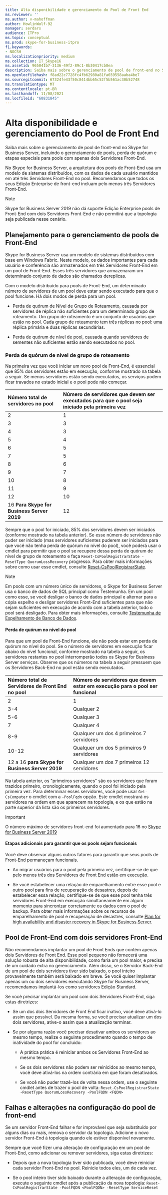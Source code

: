```yaml
---
title: Alta disponibilidade e gerenciamento do Pool de Front End
ms.reviewer: ''
ms.author: v-mahoffman
author: HowlinWolf-92
manager: serdars
audience: ITPro
ms.topic: conceptual
ms.prod: skype-for-business-itpro
f1.keywords:
- NOCSH
ms.localizationpriority: medium
ms.collection: IT_Skype16
ms.assetid: 965041b7-3136-49f2-89c1-8b30417cb8ea
description: Saiba mais sobre o gerenciamento de pool de front-end no Skype for Business Server, incluindo o gerenciamento de pools, perda de quórum e etapas especiais para pools com apenas dois Servidores Front-End.
ms.openlocfilehash: f8ad22c7728fc4fb62980a81fa659558aaba4be7
ms.sourcegitcommit: 67324fe43f50c8414bb65c52f5b561ac30b52748
ms.translationtype: MT
ms.contentlocale: pt-BR
ms.lasthandoff: 11/08/2021
ms.locfileid: "60831845"
---
```

# <a name="front-end-pool-high-availability-and-management"></a>Alta disponibilidade e gerenciamento do Pool de Front End
 
Saiba mais sobre o gerenciamento de pool de front-end no Skype for Business Server, incluindo o gerenciamento de pools, perda de quórum e etapas especiais para pools com apenas dois Servidores Front-End.
  
No Skype for Business Server, a arquitetura dos pools de Front-End usa um modelo de sistemas distribuídos, com os dados de cada usuário mantidos em até três Servidores Front-End no pool. Recomendamos que todos os seus Edição Enterprise de front-end incluam pelo menos três Servidores Front-End.

> [!NOTE]
> Skype for Business Server 2019 não dá suporte Edição Enterprise pools de Front-End com dois Servidores Front-End e não permitirá que a topologia seja publicada nesse cenário.
  
## <a name="planning-for-the-management-of-front-end-pools"></a>Planejamento para o gerenciamento de pools de Front-End

 Skype for Business Server usa um modelo de sistemas distribuídos com base em Windows Fabric. Neste modelo, os dados importantes para cada usuário e conferência são armazenados em três Servidores Front-End em um pool de Front-End. Esses três servidores que armazenaram um determinado conjunto de dados são chamados dereplicas.
  
Com o modelo distribuído para pools de Front-End, um determinado número de servidores de um pool deve estar sendo executado para que o pool funcione. Há dois modos de perda para um pool.
  
- Perda de quórum de Nível de Grupo de Roteamento, causada por servidores de réplica não suficientes para um determinado grupo de roteamento. Um grupo de roteamento é um conjunto de usuários que estão no pool. Cada grupo de roteamento tem três réplicas no pool: uma réplica primária e duas réplicas secundárias.
    
- Perda de quórum de nível de pool, causada quando servidores de sementes não suficientes estão sendo executados no pool. 
    
### <a name="routing-group-level-quorum-loss"></a>Perda de quórum de nível de grupo de roteamento

Na primeira vez que você iniciar um novo pool de Front-End, é essencial que 85% dos servidores estão em execução, conforme mostrado na tabela a seguir. Se menos servidores estão sendo executados, os serviços podem ficar travados no estado inicial e o pool pode não começar.
  
|Número total de servidores no pool  <br/> |Número de servidores que devem ser executados para que o pool seja iniciado pela primeira vez  <br/> |
|:-----|:-----|
|2  <br/> |1  <br/> |
|3  <br/> |3  <br/> |
|4  <br/> |3  <br/> |
|5  <br/> |4  <br/> |
|6   <br/> |5  <br/> |
|7   <br/> |5  <br/> |
|8   <br/> |6   <br/> |
|9   <br/> |7   <br/> |
|10   <br/> |8   <br/> |
|11  <br/> |9   <br/> |
|12   <br/> |10   <br/> |
|16 **Para Skype for Business Server 2019** <br/> |12   <br/> |


   
Sempre que o pool for iniciado, 85% dos servidores devem ser iniciados (conforme mostrado na tabela anterior). Se esse número de servidores não puder ser iniciado (mas servidores suficientes puderem ser iniciados para que você não tenha perda de quórum no nível do pool), você poderá usar o cmdlet para permitir que o pool se recupere dessa perda de quórum de nível de grupo de roteamento e faça  `Reset-CsPoolRegistrarState -ResetType QuorumLossRecovery` progresso. Para obter mais informações sobre como usar esse cmdlet, consulte [Reset-CsPoolRegistrarState](/powershell/module/skype/reset-cspoolregistrarstate?view=skype-ps). 
  
> [!NOTE]
> Em pools com um número único de servidores, o Skype for Business Server usa o banco de dados de SQL principal como Testemunha. Em um pool como esse, se você desligar o banco de dados principal e alternar para a cópia espelho e desligar servidores Front-End suficientes para que não sejam suficientes em execução de acordo com a tabela anterior, todo o pool será desligado. Para obter mais informações, consulte [Testemunha de Espelhamento de Banco de Dados](/sql/database-engine/database-mirroring/database-mirroring-witness). 
  
#### <a name="pool-level-quorum-loss"></a>Perda de quórum no nível do pool

Para que um pool de Front-End funcione, ele não pode estar em perda de quórum no nível do pool. Se o número de servidores em execução ficar abaixo do nível funcional, conforme mostrado na tabela a seguir, os servidores restantes no pool interromperão todos os Skype for Business Server serviços. Observe que os números na tabela a seguir pressuem que os Servidores Back-End no pool estão sendo executados.
  
|Número total de Servidores de Front End no pool  <br/> |Número de servidores que devem estar em execução para o pool ser funcional  <br/> |
|:-----|:-----|
|2  <br/> |1  <br/> |
|3-4  <br/> |Qualquer 2  <br/> |
|5-6  <br/> |Qualquer 3  <br/> |
|7   <br/> |Qualquer 4  <br/> |
|8-9  <br/> |Qualquer um dos 4 primeiros 7 servidores  <br/> |
|10-12  <br/> |Qualquer um dos 5 primeiros 9 servidores  <br/> |
|12 a 16 **para Skype for Business Server 2019**  <br/> |Qualquer um dos 7 primeiros 12 servidores  <br/> |
   
Na tabela anterior, os "primeiros servidores" são os servidores que foram trazidos primeiro, cronologicamente, quando o pool foi iniciado pela primeira vez. Para determinar esses servidores, você pode usar  `Get-CsComputer` o cmdlet com a `-PoolFqdn` opção. Este cmdlet mostrará os servidores na ordem em que aparecem na topologia, e os que estão na parte superior da lista são os primeiros servidores.
  
> [!IMPORTANT]
> O número máximo de servidores front-end foi aumentado para 16 no [Skype for Business Server 2019](../../../SfBServer2019/plan/user-model-2019.md)
> 
#### <a name="additional-steps-to-ensure-pools-are-functional"></a>Etapas adicionais para garantir que os pools sejam funcionais

Você deve observar alguns outros fatores para garantir que seus pools de Front-End permaneçam funcionais.
  
- Ao migrar usuários para o pool pela primeira vez, certifique-se de que pelo menos três dos Servidores de Front End estão em execução.
    
- Se você estabelecer uma relação de emparelhamento entre esse pool e outro pool para fins de recuperação de desastres, depois de estabelecer essa relação, certifique-se de que esse pool tenha três servidores Front-End em execução simultaneamente em algum momento para sincronizar corretamente os dados com o pool de backup. Para obter mais informações sobre os recursos de emparelhamento de pool e recuperação de desastres, consulte [Plan for high availability and disaster recovery in Skype for Business Server](high-availability-and-disaster-recovery.md). 
    
## <a name="front-end-pool-with-two-front-end-servers"></a>Pool de Front-End com dois servidores Front-End

Não recomendamos implantar um pool de Front Ends que contém apenas dois Servidores de Front End. Esse pool pequeno não fornecerá uma solução robusta de alta disponibilidade, como faria um pool maior, e precisa de um cuidado extra no gerenciamento. Além disso, se o Servidor Back-End de um pool de dois servidores tiver sido baixado, o pool inteiro provavelmente também será baixado em breve. Se você quiser implantar apenas um ou dois servidores executando Skype for Business Server, recomendamos implantá-los como servidores Edição Standard.
  
Se você precisar implantar um pool com dois Servidores Front-End, siga estas diretrizes:
  
- Se um dos dois Servidores de Front End ficar inativo, você deve ativá-lo assim que possível. Da mesma forma, se você precisar atualizar um dos dois servidores, ative-o assim que a atualização terminar.
    
- Se por alguma razão você precisar desativar ambos os servidores ao mesmo tempo, realize o seguinte procedimento quando o tempo de inatividade do pool for concluído:
    
  - A prática prática é reiniciar ambos os Servidores Front-End ao mesmo tempo. 
    
  - Se os dois servidores não podem ser reinicidos ao mesmo tempo, você deve ativá-los na ordem contrária em que foram desativados.
    
  - Se você não puder trazê-los de volta nessa ordem, use o seguinte cmdlet antes de trazer o pool de volta:  `Reset-CsPoolRegistrarState -ResetType QuorumLossRecovery -PoolFQDN <FQDN>`
    
## <a name="front-end-pool-configuration-failures-and-changes"></a>Falhas e alterações na configuração do pool de front-end

Se um servidor Front-End falhar e for improvável que seja substituído por alguns dias ou mais, remova o servidor da topologia. Adicione o novo servidor Front-End à topologia quando ele estiver disponível novamente.
  
Sempre que você fizer uma alteração de configuração em um pool de Front-End, como adicionar ou remover servidores, siga estas diretrizes:
  
- Depois que a nova topologia tiver sido publicada, você deve reiniciar cada servidor Front-End no pool. Reinicie todos eles, um de cada vez.
    
- Se o pool inteiro tiver sido baixado durante a alteração de configuração, execute o seguinte cmdlet após a publicação da nova topologia:  `Reset-CsPoolRegistrarState -PoolFQDN <PoolFQDN> -ResetType ServiceReset`
